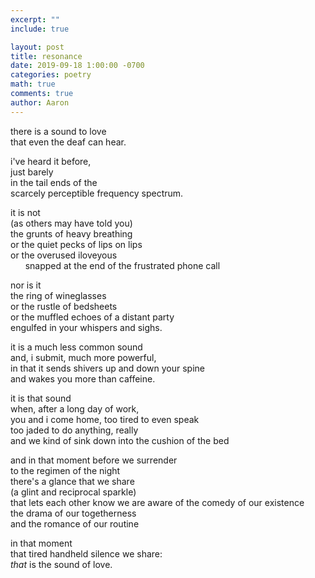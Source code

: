 ```yaml
---
excerpt: ""
include: true

layout: post
title: resonance 
date: 2019-09-18 1:00:00 -0700
categories: poetry
math: true
comments: true
author: Aaron
---
```


there is a sound to love  
that even the deaf can hear.  

i've heard it before,  
just barely  
in the tail ends of the  
scarcely perceptible frequency spectrum.  

it is not  
(as others may have told you)  
the grunts of heavy breathing  
or the quiet pecks of lips on lips  
or the overused iloveyous  
&nbsp;&nbsp;&nbsp;&nbsp;&nbsp;&nbsp;snapped at the end of the frustrated phone call  

nor is it  
the ring of wineglasses  
or the rustle of bedsheets  
or the muffled echoes of a distant party  
engulfed in your whispers and sighs.  

it is a much less common sound  
and, i submit, much more powerful,  
in that it sends shivers up and down your spine  
and wakes you more than caffeine.  

it is that sound  
when, after a long day of work,  
you and i come home, too tired to even speak  
too jaded to do anything, really  
and we kind of sink down into the cushion of the bed  

and in that moment before we surrender  
to the regimen of the night  
there's a glance that we share  
(a glint and reciprocal sparkle)  
that lets each other know we are aware of the comedy of our existence  
the drama of our togetherness  
and the romance of our routine  

in that moment  
that tired handheld silence we share:  
*that* is the sound of love.
